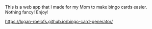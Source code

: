 This is a web app that I made for my Mom to make bingo cards easier. Nothing fancy! Enjoy!

https://logan-roelofs.github.io/bingo-card-generator/

